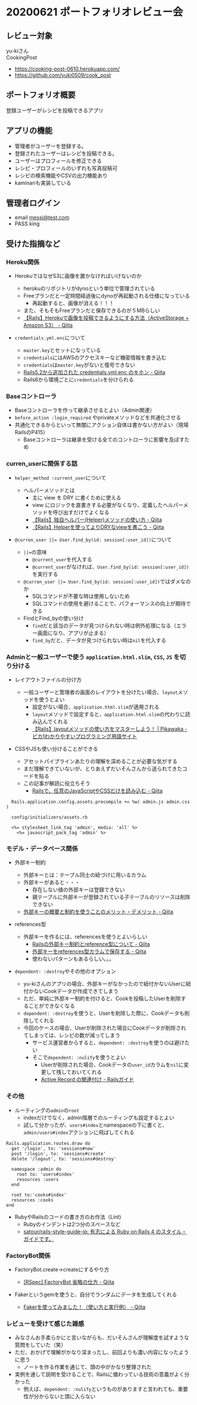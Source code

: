 # 20200621 ポートフォリオレビュー会

## レビュー対象

yu-kiさん  
CookingPost  

- https://cooking-post-0610.herokuapp.com/  
- https://github.com/yuki0509/cook_post  

## ポートフォリオ概要

登録ユーザーがレシピを投稿できるアプリ

## アプリの機能

- 管理者がユーザーを登録する。
- 登録されたユーザーはレシピを投稿できる。
- ユーザーはプロフィールを修正できる
- レシピ・プロフィールのいずれも写真投稿可
- レシピの検索機能やCSVの出力機能あり
- kaminariも実装している

## 管理者ログイン

- email messi@test.com  
- PASS king

## 受けた指摘など

### Heroku関係

- HerokuではなぜS3に画像を置かなければいけないのか
  - herokuのリポジトリがdynoという単位で管理されている
  - Freeプランだと一定時間経過後にdynoが再起動される仕様になっている
    - 再起動すると、画像が消える！！！
  - また、そもそもFreeプランだと保存できるのが５MBらしい
  - [【Rails】Herokuで画像を投稿できるようにする方法（ActiveStorage \+ Amazon S3） \- Qiita](https://qiita.com/hmmrjn/items/479c9e9ce82771f1b6d7)

- `credentials.yml.enc`について
  - `master.key`とセットになっている
  - `credentials`にはAWSのアクセスキーなど機密情報を書き込む
  - `credentials`は`master.key`がないと復号できない
  - [Rails5\.2から追加された credentials\.yml\.enc のキホン \- Qiita](https://qiita.com/NaokiIshimura/items/2a179f2ab910992c4d39)
  - Rails6から環境ごとに`credentials`を分けられる

### Baseコントローラ

- Baseコントローラを作って継承させるとよい（Admin関連）
- `before_action :login_required` やprivateメソッドなどを共通化させる
- 共通化できるからといって無闇にアクション自体は書かない方がよい（現場RailsのP415）
  - Baseコントローラは継承を受ける全てのコントローラに影響を及ぼすため

### curren_userに関係する話

- `helper_method :current_user`について
  - ヘルパーメソッドとは
    - 主に view を DRY に書くために使える
    - view にロジックを直書きする必要がなくなり、定義したヘルパーメソッドを呼び出すだけでよくなる
    - [【Rails】独自ヘルパー\(Helper\)メソッドの使い方 \- Qiita](https://qiita.com/shibata0406/items/d59336d9f84cf91b3eb2)
    - [【Rails】Helperを使ってよりDRYなviewを書こう \- Qiita](https://qiita.com/shunsuke227ono/items/21f5968ca7ca0391b583)

- `@curren_user ||= User.find_by(id: session[:user_id])`について
  - `||=`の意味
    - `@current_user`を代入する
    - `@current_user`がなければ、`User.find_by(id: session[:user_id])`を実行する
  - `@curren_user ||= User.find_by(id: session[:user_id])`ではダメなのか
    - SQLコマンドが不要な時は使用しないため
    - SQLコマンドの使用を避けることで、パフォーマンスの向上が期待できる
  - FindとFind_byの使い分け
    - `find`だと該当のデータが見つけられない時は例外処理になる（エラー画面になり、アプリが止まる）
    - `find_by`だと、データが見つけられない時は`nil`を代入する

### Adminと一般ユーザーで使う `application.html.slim`, `CSS`, `JS` を切り分ける

- レイアウトファイルの分け方
  - 一般ユーザーと管理者の画面のレイアウトを分けたい場合、`layout`メソッドを使うとよい
    - 設定がない場合、`application.html.slim`が適用される
    - `layout`メソッドで設定すると、`application.html.slim`の代わりに読み込んでくれる
    - [【Rails】layoutメソッドの使い方をマスターしよう！ \| Pikawaka \- ピカ1わかりやすいプログラミング用語サイト](https://pikawaka.com/rails/layout#application.html.erb%E3%81%8C%E8%AA%AD%E3%81%BF%E8%BE%BC%E3%81%BE%E3%82%8C%E3%82%8B%E7%90%86%E7%94%B1)

- CSSやJSも使い分けることができる
  - アセットパイプラインあたりの理解を深めることが必要な気がする
  - まだ理解できていないが、とりあえずだいそんさんから送られてきたコードを貼る
  - この記事が解読に役立ちそう
    - [Railsで、任意のJavaScriptやCSSだけを読み込む \- Qiita](https://qiita.com/Oakbow/items/2e712e05bb4bbf68faf5)
 
```
  Rails.application.config.assets.precompile += %w( admin.js admin.css )

  config/initializers/assets.rb

  <%= stylesheet_link_tag 'admin', media: 'all' %>
    <%= javascript_pack_tag 'admin' %>
```

### モデル・データベース関係

- 外部キー制約
  - 外部キーとは：テーブル同士の紐づけに用いるカラム
  - 外部キーがあると・・・
    - 存在しない値の外部キーは登録できない
    - 親テーブルに外部キーが登録されている子テーブルのリソースは削除できない  
  - [外部キーの概要と制約を使うことのメリット・デメリット \- Qiita](https://qiita.com/kamillle/items/5ca2db470f199c1bc3ef)

- references型
  - 外部キーを作るには、referencesを使うとよいらしい
    - [Railsの外部キー制約とreference型について \- Qiita](https://qiita.com/ryouzi/items/2682e7e8a86fd2b1ae47)
    - [外部キーをreferences型カラムで保存する \- Qiita](https://qiita.com/sinagaki58/items/7edea51ef00e393834ca)
    - 使わないパターンもあるらしい。。。

- `dependent: :destroy`やその他のオプション
  - yu-kiさんのアプリの場合、外部キーがなかったので紐付かないUserに紐付かないCookデータが作成できてしまう
  - ただ、単純に外部キー制約を付けると、Cookを投稿したUserを削除することができなくなる
  - `dependent: :destroy`を使うと、Userを削除した際に、Cookデータも削除してくれる
  - 今回のケースの場合、Userが削除された場合にCookデータが削除されてしまっては、レシピの数が減ってしまう
    - サービス運営者からすると、`dependent: :destroy`を使うのは避けたい
    - そこで`dependent: :nulify`を使うとよい
      - Userが削除された場合、Cookデータの`user_id`カラムを`nil`に変更して残しておいてくれる
      - [Active Record の関連付け \- Railsガイド](https://railsguides.jp/association_basics.html#has-one%E3%81%AE%E3%82%AA%E3%83%97%E3%82%B7%E3%83%A7%E3%83%B3)

### その他

- ルーティングの`admin`の`root`
  - indexだけでなく、admin階層でのルーティングも設定するとよい
  - 試して分かったが、`users#index`とnamespaceの下に書くと、`admin/users#index`アクションに飛ばしてくれる

```rb: routes.rb
Rails.application.routes.draw do
  get '/login', to: 'sessions#new'
  post '/login', to: 'sessions#create'
  delete '/logout', to: 'sessions#destroy'

  namespace :admin do
    root to: 'users#index'
    resources :users
  end
  
  root to:'cooks#index'
  resources :cooks
end
```

- RubyやRailsのコードの書き方のお作法（Lint)  
  - Rubyのインデントは2つ分のスペースなど
  - [satour/rails\-style\-guide\-jp: 有志による Ruby on Rails 4 のスタイル・ガイドです。](https://github.com/satour/rails-style-guide-jp)

### FactoryBot関係

- FactoryBot.create→createにするやり方
  - [\[RSpec\] FactoryBot 省略の仕方 \- Qiita](https://qiita.com/Yukina_28/items/b560ade3614dce2b55d1)

- Fakerというgemを使うと、自分でランダムにデータを生成してくれる
  - [Fakerを使ってみました！（使い方と実行例） \- Qiita](https://qiita.com/ginokinh/items/3f825326841dad6bd11e)

### レビューを受けて感じた雑感

- みなさんお手柔らかにと言いながらも、だいそんさんが理解度を試すような質問をしていた（笑）
- ただ、おかげで理解がかなり深まったし、前回よりも濃い内容になったように思う
  - ノートを作る作業を通じて、頭の中がかなり整理された
- 実例を通して説明を受けることで、Railsに備わっている技術の意義がよく分かった
  - 例えば、`dependent: :nulify`というものがありますと言われても、重要性が分からないと頭に入らない
